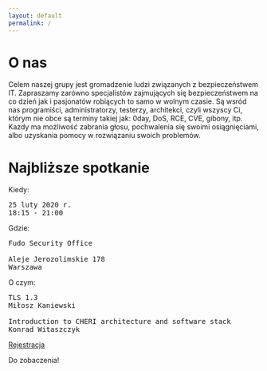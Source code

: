 ```yaml
---
layout: default
permalink: /
---
```

<h1>O nas</h1>
<p>Celem naszej grupy jest gromadzenie ludzi związanych z bezpieczeństwem IT. Zapraszamy zarówno specjalistów zajmujących się bezpieczeństwem na co dzień jak i pasjonatów robiących to samo w wolnym czasie. Są wsród nas programiści, administratorzy, testerzy, architekci, czyli wszyscy Ci, którym nie obce są terminy takiej jak: 0day, DoS, RCE, CVE, gibony, itp. Każdy ma możliwość zabrania głosu, pochwalenia się swoimi osiągnięciami, albo uzyskania pomocy w rozwiązaniu swoich problemów.</p>

<h1>Najbliższe spotkanie</h1>

Kiedy:
<pre>
25 luty 2020 r.
18:15 - 21:00
</pre>
Gdzie:
<pre>
Fudo Security Office

Aleje Jerozolimskie 178
Warszawa
</pre>
O czym:
<pre style="white-space: pre-wrap;">
TLS 1.3
Miłosz Kaniewski

Introduction to CHERI architecture and software stack
Konrad Witaszczyk
</pre>

<a href="/registration">Rejestracja</a>

Do zobaczenia!
